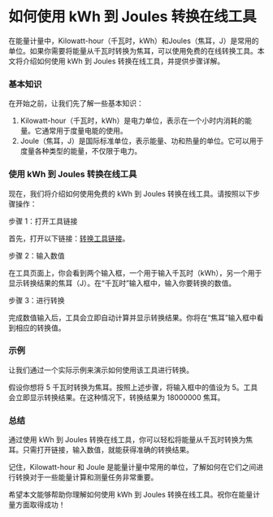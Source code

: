 如何使用 kWh 到 Joules 转换在线工具
========================

在能量计量中，Kilowatt-hour（千瓦时，kWh）和Joules（焦耳，J）是常用的单位。如果你需要将能量从千瓦时转换为焦耳，可以使用免费的在线转换工具。本文将介绍如何使用 kWh 到 Joules 转换在线工具，并提供步骤详解。

### 基本知识

在开始之前，让我们先了解一些基本知识：

1. Kilowatt-hour（千瓦时，kWh）是电力单位，表示在一个小时内消耗的能量。它通常用于度量电能的使用。
2. Joule（焦耳，J）是国际标准单位，表示能量、功和热量的单位。它可以用于度量各种类型的能量，不仅限于电力。

### 使用 kWh 到 Joules 转换在线工具

现在，我们将介绍如何使用免费的 kWh 到 Joules 转换在线工具。请按照以下步骤操作：

步骤 1：打开工具链接

首先，打开以下链接：[转换工具链接](https://www.onlinecalculatorsfree.com/zh-cn/convert/kilowatt-hour-to-joules.html)。

步骤 2：输入数值

在工具页面上，你会看到两个输入框，一个用于输入千瓦时（kWh），另一个用于显示转换结果的焦耳（J）。在“千瓦时”输入框中，输入你要转换的数值。

步骤 3：进行转换

完成数值输入后，工具会立即自动计算并显示转换结果。你将在“焦耳”输入框中看到相应的转换值。

### 示例

让我们通过一个实际示例来演示如何使用该工具进行转换。

假设你想将 5 千瓦时转换为焦耳。按照上述步骤，将输入框中的值设为 5。工具会立即显示转换结果。在这种情况下，转换结果为 18000000 焦耳。

### 总结

通过使用 kWh 到 Joules 转换在线工具，你可以轻松将能量从千瓦时转换为焦耳。只需打开链接，输入数值，就能获得准确的转换结果。

记住，Kilowatt-hour 和 Joule 是能量计量中常用的单位，了解如何在它们之间进行转换对于一些能量计算和测量任务非常重要。

希望本文能够帮助你理解如何使用 kWh 到 Joules 转换在线工具。祝你在能量计量方面取得成功！